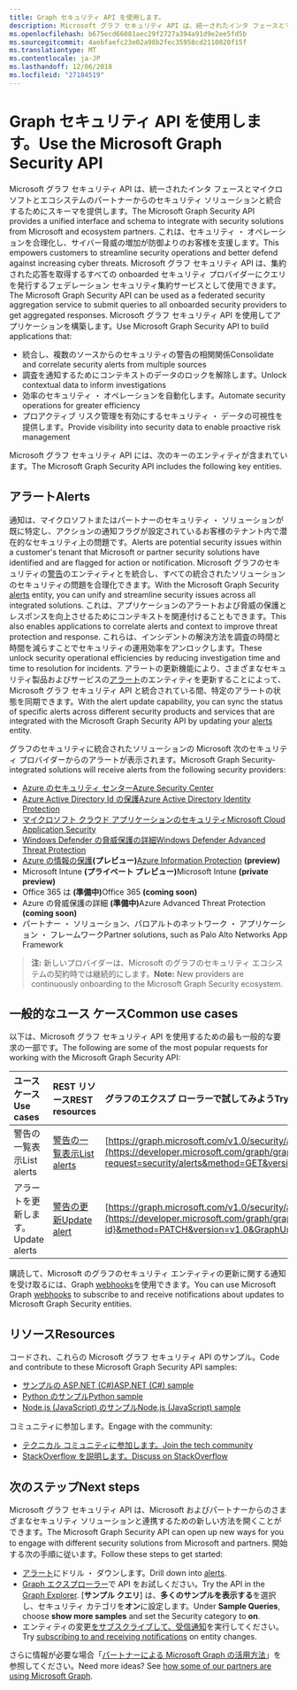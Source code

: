 ```yaml
---
title: Graph セキュリティ API を使用します。
description: Microsoft グラフ セキュリティ API は、統一されたインタ フェースとマイクロソフトとエコシステムのパートナーからのセキュリティ ソリューションと統合するためにスキーマを提供します。 これは、セキュリティ ・ オペレーションを合理化し、サイバー脅威の増加が防御よりのお客様を支援します。 Microsoft グラフ セキュリティ API は、集約された応答を取得するすべての onboarded セキュリティ プロバイダーにクエリを発行するフェデレーション セキュリティ集約サービスとして使用できます。 Microsoft グラフ セキュリティ API を使用してアプリケーションを構築します。
ms.openlocfilehash: b675ecd66081aec29f2727a394a91d9e2ee5fd5b
ms.sourcegitcommit: 4aebfaefc23e02a98b2fec35958cd2110020f15f
ms.translationtype: MT
ms.contentlocale: ja-JP
ms.lasthandoff: 12/06/2018
ms.locfileid: "27184519"
---
```

# <a name="use-the-microsoft-graph-security-api"></a><span data-ttu-id="289bf-106">Graph セキュリティ API を使用します。</span><span class="sxs-lookup"><span data-stu-id="289bf-106">Use the Microsoft Graph Security API</span></span>

<span data-ttu-id="289bf-107">Microsoft グラフ セキュリティ API は、統一されたインタ フェースとマイクロソフトとエコシステムのパートナーからのセキュリティ ソリューションと統合するためにスキーマを提供します。</span><span class="sxs-lookup"><span data-stu-id="289bf-107">The Microsoft Graph Security API provides a unified interface and schema to integrate with security solutions from Microsoft and ecosystem partners.</span></span> <span data-ttu-id="289bf-108">これは、セキュリティ ・ オペレーションを合理化し、サイバー脅威の増加が防御よりのお客様を支援します。</span><span class="sxs-lookup"><span data-stu-id="289bf-108">This empowers customers to streamline security operations and better defend against increasing cyber threats.</span></span> <span data-ttu-id="289bf-109">Microsoft グラフ セキュリティ API は、集約された応答を取得するすべての onboarded セキュリティ プロバイダーにクエリを発行するフェデレーション セキュリティ集約サービスとして使用できます。</span><span class="sxs-lookup"><span data-stu-id="289bf-109">The Microsoft Graph Security API can be used as a federated security aggregation service to submit queries to all onboarded security providers to get aggregated responses.</span></span> <span data-ttu-id="289bf-110">Microsoft グラフ セキュリティ API を使用してアプリケーションを構築します。</span><span class="sxs-lookup"><span data-stu-id="289bf-110">Use Microsoft Graph Security API to build applications that:</span></span>

- <span data-ttu-id="289bf-111">統合し、複数のソースからのセキュリティの警告の相関関係</span><span class="sxs-lookup"><span data-stu-id="289bf-111">Consolidate and correlate security alerts from multiple sources</span></span>
- <span data-ttu-id="289bf-112">調査を通知するためにコンテキストのデータのロックを解除します。</span><span class="sxs-lookup"><span data-stu-id="289bf-112">Unlock contextual data to inform investigations</span></span>
- <span data-ttu-id="289bf-113">効率のセキュリティ ・ オペレーションを自動化します。</span><span class="sxs-lookup"><span data-stu-id="289bf-113">Automate security operations for greater efficiency</span></span>
- <span data-ttu-id="289bf-114">プロアクティブ リスク管理を有効にするセキュリティ ・ データの可視性を提供します。</span><span class="sxs-lookup"><span data-stu-id="289bf-114">Provide visibility into security data to enable proactive risk management</span></span>

<span data-ttu-id="289bf-115">Microsoft グラフ セキュリティ API には、次のキーのエンティティが含まれています。</span><span class="sxs-lookup"><span data-stu-id="289bf-115">The Microsoft Graph Security API includes the following key entities.</span></span>

## <a name="alerts"></a><span data-ttu-id="289bf-116">アラート</span><span class="sxs-lookup"><span data-stu-id="289bf-116">Alerts</span></span>

<span data-ttu-id="289bf-117">通知は、マイクロソフトまたはパートナーのセキュリティ ・ ソリューションが既に特定し、アクションの通知フラグが設定されているお客様のテナント内で潜在的なセキュリティ上の問題です。</span><span class="sxs-lookup"><span data-stu-id="289bf-117">Alerts are potential security issues within a customer's tenant that Microsoft or partner security solutions have identified and are flagged for action or notification.</span></span> <span data-ttu-id="289bf-118">Microsoft グラフのセキュリティの[警告](alert.md)のエンティティとを統合し、すべての統合されたソリューションのセキュリティの問題を合理化できます。</span><span class="sxs-lookup"><span data-stu-id="289bf-118">With the Microsoft Graph Security [alerts](alert.md) entity, you can unify and streamline security  issues across all integrated solutions.</span></span> <span data-ttu-id="289bf-119">これは、アプリケーションのアラートおよび脅威の保護とレスポンスを向上させるためにコンテキストを関連付けることもできます。</span><span class="sxs-lookup"><span data-stu-id="289bf-119">This also enables applications to correlate alerts and context to improve threat protection and response.</span></span> <span data-ttu-id="289bf-120">これらは、インシデントの解決方法を調査の時間と時間を減らすことでセキュリティの運用効率をアンロックします。</span><span class="sxs-lookup"><span data-stu-id="289bf-120">These unlock security operational efficiencies by reducing investigation time and time to resolution for incidents.</span></span> <span data-ttu-id="289bf-121">アラートの更新機能により、さまざまなセキュリティ製品およびサービスの[アラート](alert.md)のエンティティを更新することによって、Microsoft グラフ セキュリティ API と統合されている間、特定のアラートの状態を同期できます。</span><span class="sxs-lookup"><span data-stu-id="289bf-121">With the alert update capability, you can sync the status of specific alerts across different security products and services that are integrated with the Microsoft Graph Security API by updating your [alerts](alert.md) entity.</span></span>

<span data-ttu-id="289bf-122">グラフのセキュリティに統合されたソリューションの Microsoft 次のセキュリティ プロバイダーからのアラートが表示されます。</span><span class="sxs-lookup"><span data-stu-id="289bf-122">Microsoft Graph Security-integrated solutions will receive alerts from the following security providers:</span></span>

- [<span data-ttu-id="289bf-123">Azure のセキュリティ センター</span><span class="sxs-lookup"><span data-stu-id="289bf-123">Azure Security Center</span></span>](https://docs.microsoft.com/azure/security-center/security-center-alerts-type)
- [<span data-ttu-id="289bf-124">Azure Active Directory Id の保護</span><span class="sxs-lookup"><span data-stu-id="289bf-124">Azure Active Directory Identity Protection</span></span>](https://docs.microsoft.com/azure/active-directory/identity-protection/playbook)
- [<span data-ttu-id="289bf-125">マイクロソフト クラウド アプリケーションのセキュリティ</span><span class="sxs-lookup"><span data-stu-id="289bf-125">Microsoft Cloud Application Security</span></span>](https://docs.microsoft.com/cloud-app-security/monitor-alerts )
- [<span data-ttu-id="289bf-126">Windows Defender の脅威保護の詳細</span><span class="sxs-lookup"><span data-stu-id="289bf-126">Windows Defender Advanced Threat Protection</span></span>](https://docs.microsoft.com/windows/security/threat-protection/windows-defender-atp/attack-simulations-windows-defender-advanced-threat-protection)
- <span data-ttu-id="289bf-127">[Azure の情報の保護](https://docs.microsoft.com/azure/information-protection/faqs#i-see-azure-information-protection-is-listed-as-a-security-provider-for-microsoft-graph-securityhow-does-this-work-and-what-alerts-will-i-receive)**(プレビュー)**</span><span class="sxs-lookup"><span data-stu-id="289bf-127">[Azure Information Protection](https://docs.microsoft.com/azure/information-protection/faqs#i-see-azure-information-protection-is-listed-as-a-security-provider-for-microsoft-graph-securityhow-does-this-work-and-what-alerts-will-i-receive) **(preview)**</span></span>
- <span data-ttu-id="289bf-128">Microsoft Intune **(プライベート プレビュー)**</span><span class="sxs-lookup"><span data-stu-id="289bf-128">Microsoft Intune **(private preview)**</span></span>
- <span data-ttu-id="289bf-129">Office 365 は **(準備中)**</span><span class="sxs-lookup"><span data-stu-id="289bf-129">Office 365 **(coming soon)**</span></span>
- <span data-ttu-id="289bf-130">Azure の脅威保護の詳細 **(準備中)**</span><span class="sxs-lookup"><span data-stu-id="289bf-130">Azure Advanced Threat Protection **(coming soon)**</span></span>
- <span data-ttu-id="289bf-131">パートナー ・ ソリューション、パロアルトのネットワーク ・ アプリケーション ・ フレームワーク</span><span class="sxs-lookup"><span data-stu-id="289bf-131">Partner solutions, such as Palo Alto Networks App Framework</span></span>

> <span data-ttu-id="289bf-132">**注:** 新しいプロバイダーは、Microsoft のグラフのセキュリティ エコシステムの契約時では継続的にします。</span><span class="sxs-lookup"><span data-stu-id="289bf-132">**Note:** New providers are continuously onboarding to the Microsoft Graph Security ecosystem.</span></span>

## <a name="common-use-cases"></a><span data-ttu-id="289bf-133">一般的なユース ケース</span><span class="sxs-lookup"><span data-stu-id="289bf-133">Common use cases</span></span>

<span data-ttu-id="289bf-134">以下は、Microsoft グラフ セキュリティ API を使用するための最も一般的な要求の一部です。</span><span class="sxs-lookup"><span data-stu-id="289bf-134">The following are some of the most popular requests for working with the Microsoft Graph Security API:</span></span>

| <span data-ttu-id="289bf-135">**ユース ケース**</span><span class="sxs-lookup"><span data-stu-id="289bf-135">**Use cases**</span></span>   | <span data-ttu-id="289bf-136">**REST リソース**</span><span class="sxs-lookup"><span data-stu-id="289bf-136">**REST resources**</span></span> | <span data-ttu-id="289bf-137">**グラフのエクスプ ローラーで試してみよう**</span><span class="sxs-lookup"><span data-stu-id="289bf-137">**Try it in Graph Explorer**</span></span> |
|:---------------|:--------|:----------|
| <span data-ttu-id="289bf-138">警告の一覧表示</span><span class="sxs-lookup"><span data-stu-id="289bf-138">List alerts</span></span> | [<span data-ttu-id="289bf-139">警告の一覧表示</span><span class="sxs-lookup"><span data-stu-id="289bf-139">List alerts</span></span>](../api/alert-list.md) | [https://graph.microsoft.com/v1.0/security/alerts](https://developer.microsoft.com/graph/graph-explorer?request=security/alerts&method=GET&version=v1.0&GraphUrl=https://graph.microsoft.com) |
| <span data-ttu-id="289bf-140">アラートを更新します。</span><span class="sxs-lookup"><span data-stu-id="289bf-140">Update alerts</span></span> | [<span data-ttu-id="289bf-141">警告の更新</span><span class="sxs-lookup"><span data-stu-id="289bf-141">Update alert</span></span>](../api/alert-update.md) | [https://graph.microsoft.com/v1.0/security/alerts/{alert-id}](https://developer.microsoft.com/graph/graph-explorer?request=security/alerts/{alert-id}&method=PATCH&version=v1.0&GraphUrl=https://graph.microsoft.com) |

<span data-ttu-id="289bf-142">購読して、Microsoft のグラフのセキュリティ エンティティの更新に関する通知を受け取るには、Graph [webhooks](/graph/webhooks)を使用できます。</span><span class="sxs-lookup"><span data-stu-id="289bf-142">You can use Microsoft Graph [webhooks](/graph/webhooks) to subscribe to and receive notifications about updates to Microsoft Graph Security entities.</span></span>

## <a name="resources"></a><span data-ttu-id="289bf-143">リソース</span><span class="sxs-lookup"><span data-stu-id="289bf-143">Resources</span></span>

<span data-ttu-id="289bf-144">コードされ、これらの Microsoft グラフ セキュリティ API のサンプル。</span><span class="sxs-lookup"><span data-stu-id="289bf-144">Code and contribute to these Microsoft Graph Security API samples:</span></span>

- [<span data-ttu-id="289bf-145">サンプルの ASP.NET (C#)</span><span class="sxs-lookup"><span data-stu-id="289bf-145">ASP.NET (C#) sample</span></span>](https://github.com/microsoftgraph/aspnet-security-api-sample)
- [<span data-ttu-id="289bf-146">Python のサンプル</span><span class="sxs-lookup"><span data-stu-id="289bf-146">Python sample</span></span>](https://github.com/microsoftgraph/python-security-rest-sample)
- [<span data-ttu-id="289bf-147">Node.js (JavaScript) のサンプル</span><span class="sxs-lookup"><span data-stu-id="289bf-147">Node.js (JavaScript) sample</span></span>](https://github.com/microsoftgraph/nodejs-security-sample)

<span data-ttu-id="289bf-148">コミュニティに参加します。</span><span class="sxs-lookup"><span data-stu-id="289bf-148">Engage with the community:</span></span>

- [<span data-ttu-id="289bf-149">テクニカル コミュニティに参加します。</span><span class="sxs-lookup"><span data-stu-id="289bf-149">Join the tech community</span></span>](https://aka.ms/graphsecuritycommunity)
- [<span data-ttu-id="289bf-150">StackOverflow を説明します。</span><span class="sxs-lookup"><span data-stu-id="289bf-150">Discuss on StackOverflow</span></span>](https://stackoverflow.com/questions/tagged/microsoft-graph-security)

## <a name="next-steps"></a><span data-ttu-id="289bf-151">次のステップ</span><span class="sxs-lookup"><span data-stu-id="289bf-151">Next steps</span></span>

<span data-ttu-id="289bf-152">Microsoft グラフ セキュリティ API は、Microsoft およびパートナーからのさまざまなセキュリティ ソリューションと連携するための新しい方法を開くことができます。</span><span class="sxs-lookup"><span data-stu-id="289bf-152">The Microsoft Graph Security API can open up new ways for you to engage with different security solutions from Microsoft and partners.</span></span> <span data-ttu-id="289bf-153">開始する次の手順に従います。</span><span class="sxs-lookup"><span data-stu-id="289bf-153">Follow these steps to get started:</span></span>

- <span data-ttu-id="289bf-154">[アラート](alert.md)にドリル ・ ダウンします。</span><span class="sxs-lookup"><span data-stu-id="289bf-154">Drill down into [alerts](alert.md).</span></span>
- <span data-ttu-id="289bf-155">[Graph エクスプローラー](https://developer.microsoft.com/graph/graph-explorer)で API をお試しください。</span><span class="sxs-lookup"><span data-stu-id="289bf-155">Try the API in the [Graph Explorer](https://developer.microsoft.com/graph/graph-explorer).</span></span> <span data-ttu-id="289bf-156">[**サンプル クエリ**] は、**多くのサンプルを表示する**を選択し、セキュリティ カテゴリを**オン**に設定します。</span><span class="sxs-lookup"><span data-stu-id="289bf-156">Under **Sample Queries**, choose **show more samples** and set the Security category to **on**.</span></span>
- <span data-ttu-id="289bf-157">エンティティの変更[をサブスクライブして、受信通知](/graph/webhooks)を実行してください。</span><span class="sxs-lookup"><span data-stu-id="289bf-157">Try [subscribing to and receiving notifications](/graph/webhooks) on entity changes.</span></span>

<span data-ttu-id="289bf-p106">さらに情報が必要な場合「[パートナーによる Microsoft Graph の活用方法](https://developer.microsoft.com/graph/graph/examples#partners)」を参照してください。</span><span class="sxs-lookup"><span data-stu-id="289bf-p106">Need more ideas? See [how some of our partners are using Microsoft Graph](https://developer.microsoft.com/graph/graph/examples#partners).</span></span>
